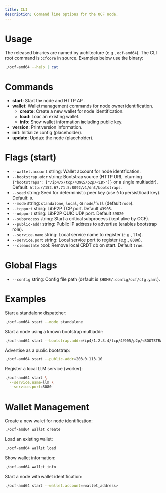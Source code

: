 ```yaml
---
title: CLI
description: Command line options for the OCF node.
---
```


# Usage

The released binaries are named by architecture (e.g., `ocf-amd64`). The CLI root command is `ocfcore` in source. Examples below use the binary:

```bash
./ocf-amd64 --help | cat
```

# Commands

- **start**: Start the node and HTTP API.
- **wallet**: Wallet management commands for node owner identification.
  - **create**: Create a new wallet for node identification.
  - **load**: Load an existing wallet.
  - **info**: Show wallet information including public key.
- **version**: Print version information.
- **init**: Initialize config (placeholder).
- **update**: Update the node (placeholder).

# Flags (start)

- `--wallet.account` string: Wallet account for node identification.
- `--bootstrap.addr` string: Bootstrap source (HTTP URL returning `{"bootstraps": ["/ip4/x/tcp/43905/p2p/<ID>"]}` or a single multiaddr). Default: `http://152.67.71.5:8092/v1/dnt/bootstraps`.
- `--seed` string: Seed for deterministic peer key (use `0` to persist/load key). Default: `0`.
- `--mode` string: `standalone`, `local`, or `node`/`full` (default `node`).
- `--tcpport` string: LibP2P TCP port. Default `43905`.
- `--udpport` string: LibP2P QUIC UDP port. Default `59820`.
- `--subprocess` string: Start a critical subprocess (kept alive by OCF).
- `--public-addr` string: Public IP address to advertise (enables bootstrap role).
- `--service.name` string: Local service name to register (e.g., `llm`).
- `--service.port` string: Local service port to register (e.g., `8080`).
- `--cleanslate` bool: Remove local CRDT db on start. Default `true`.

# Global Flags

- `--config` string: Config file path (default is `$HOME/.config/ocf/cfg.yaml`).

# Examples

Start a standalone dispatcher:

```bash
./ocf-amd64 start --mode standalone
```

Start a node using a known bootstrap multiaddr:

```bash
./ocf-amd64 start --bootstrap.addr=/ip4/1.2.3.4/tcp/43905/p2p/<BOOTSTRAP_PEER_ID>
```

Advertise as a public bootstrap:

```bash
./ocf-amd64 start --public-addr=203.0.113.10
```

Register a local LLM service (worker):

```bash
./ocf-amd64 start \
  --service.name=llm \
  --service.port=8080
```

# Wallet Management

Create a new wallet for node identification:

```bash
./ocf-amd64 wallet create
```

Load an existing wallet:

```bash
./ocf-amd64 wallet load
```

Show wallet information:

```bash
./ocf-amd64 wallet info
```

Start a node with wallet identification:

```bash
./ocf-amd64 start --wallet.account=<wallet_address>
```



